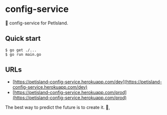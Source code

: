 # config-service

🦍 config-service for PetIsland.

## Quick start

```
$ go get ./...
$ go run main.go
```

## URLs

- [https://petisland-config-service.herokuapp.com/dev](https://petisland-config-service.herokuapp.com/dev)
- [https://petisland-config-service.herokuapp.com/prod](https://petisland-config-service.herokuapp.com/prod)


<!-- INSPIRATIONAL_QUOTE_START -->
The best way to predict the future is to create it.
👀,
<!-- INSPIRATIONAL_QUOTE_END -->
